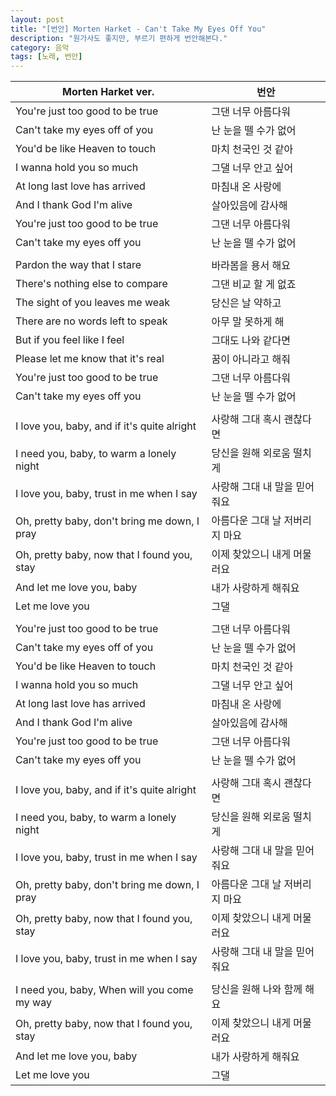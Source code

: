 ```yaml
---
layout: post
title: "[번안] Morten Harket - Can't Take My Eyes Off You"
description: "원가사도 좋지만, 부르기 편하게 번안해본다."
category: 음악
tags: [노래, 번안]
---
```


Morten Harket ver.                           | 번안
---------------------------------------------|---------------------------------
You're just too good to be true              | 그댄 너무 아름다워
Can't take my eyes off of you                | 난 눈을 뗄 수가 없어
You'd be like Heaven to touch                | 마치 천국인 것 같아
I wanna hold you so much                     | 그댈 너무 안고 싶어
At long last love has arrived                | 마침내 온 사랑에
And I thank God I'm alive                    | 살아있음에 감사해
You're just too good to be true              | 그댄 너무 아름다워
Can't take my eyes off you                   | 난 눈을 뗄 수가 없어
                                             |
Pardon the way that I stare                  | 바라봄을 용서 해요
There's nothing else to compare              | 그댄 비교 할 게 없죠
The sight of you leaves me weak              | 당신은 날 약하고
There are no words left to speak             | 아무 말 못하게 해
But if you feel like I feel                  | 그대도 나와 같다면
Please let me know that it's real            | 꿈이 아니라고 해줘
You're just too good to be true              | 그댄 너무 아름다워
Can't take my eyes off you                   | 난 눈을 뗄 수가 없어
                                             |
I love you, baby, and if it's quite alright  | 사랑해 그대 혹시 괜찮다면
I need you, baby, to warm a lonely night     | 당신을 원해 외로움 떨치게
I love you, baby, trust in me when I say     | 사랑해 그대 내 말을 믿어줘요
Oh, pretty baby, don't bring me down, I pray | 아름다운 그대 날 저버리지 마요
Oh, pretty baby, now that I found you, stay  | 이제 찾았으니 내게 머물러요
And let me love you, baby                    | 내가 사랑하게 해줘요
Let me love you                              | 그댈
                                             |
You're just too good to be true              | 그댄 너무 아름다워
Can't take my eyes off of you                | 난 눈을 뗄 수가 없어
You'd be like Heaven to touch                | 마치 천국인 것 같아
I wanna hold you so much                     | 그댈 너무 안고 싶어
At long last love has arrived                | 마침내 온 사랑에
And I thank God I'm alive                    | 살아있음에 감사해
You're just too good to be true              | 그댄 너무 아름다워
Can't take my eyes off you                   | 난 눈을 뗄 수가 없어
                                             |
I love you, baby, and if it's quite alright  | 사랑해 그대 혹시 괜찮다면
I need you, baby, to warm a lonely night     | 당신을 원해 외로움 떨치게
I love you, baby, trust in me when I say     | 사랑해 그대 내 말을 믿어줘요
Oh, pretty baby, don't bring me down, I pray | 아름다운 그대 날 저버리지 마요
Oh, pretty baby, now that I found you, stay  | 이제 찾았으니 내게 머물러요
I love you, baby, trust in me when I say     | 사랑해 그대 내 말을 믿어줘요
                                             |
I need you, baby, When will you come my way  | 당신을 원해 나와 함께 해요
Oh, pretty baby, now that I found you, stay  | 이제 찾았으니 내게 머물러요
And let me love you, baby                    | 내가 사랑하게 해줘요
Let me love you                              | 그댈
